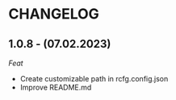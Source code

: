 # CHANGELOG

## 1.0.8 - (07.02.2023)

_Feat_

  - Create customizable path in rcfg.config.json 
  - Improve README.md